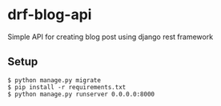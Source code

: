 # drf-blog-api
Simple API for creating blog post using django rest framework

## Setup
```
$ python manage.py migrate
$ pip install -r requirements.txt
$ python manage.py runserver 0.0.0.0:8000
```
